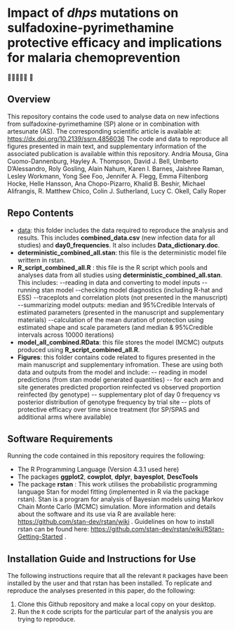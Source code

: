 # Impact of *dhps* mutations on sulfadoxine-pyrimethamine protective efficacy and implications for malaria chemoprevention
:mosquito:🦟:test_tube:🧪:dna: 🧬
 
## Overview
This repository contains the code used to analyse data on new infections from sulfadoxine-pyrimethamine (SP) alone or in combination with artesunate (AS). 
The corresponding scientific article is available at: https://dx.doi.org/10.2139/ssrn.4856036
The code and data to reproduce all figures presented in main text, and supplementary information of the associated publication is available within this repository.
Andria Mousa, Gina Cuomo-Dannenburg, Hayley A. Thompson, David J. Bell, Umberto D’Alessandro,  Roly Gosling, Alain Nahum, Karen I. Barnes, Jaishree Raman, Lesley Workmann, Yong See Foo, Jennifer A. Flegg, Emma Filtenborg Hocke, Helle Hansson, Ana Chopo-Pizarro, Khalid B. Beshir, Michael Alifrangis, R. Matthew Chico, Colin J. Sutherland, Lucy C. Okell, Cally Roper
 

## Repo Contents
- [data](./data): this folder includes the data required to reproduce the analysis and results. This includes **combined_data.csv** (new infection data for all studies) and **day0_frequencies**. It also includes **Data_dictionary.doc**.
- **deterministic_combined_all.stan**: this file is the deterministic model file writtern in rstan. 
- **R_script_combined_all.R** : this file is the R script which pools and analyses data from all studies using **deterministic_combined_all.stan**. This includes:
 --reading in data and converting to model inputs 
 --running stan model 
 --checking model diagnostics (including R-hat and ESS)
 --traceplots and correlation plots (not presented in the manuscript)
 --summarizing model outputs: median and 95%Credible Intervals of estimated parameters (presented in the manuscript and supplementary materials)
 --calculation of the mean duration of protection using estimated shape and scale parameters (and median & 95%Credible intervals across 10000 iterations)
- **model_all_combined.RData**: this file stores the model (MCMC) outputs produced using **R_script_combined_all.R**. 
- **Figures**: this folder contains code related to figures presented in the main manuscript and supplementary infromation. These are using both data and outputs from the model and include:
 -- reading in model predictions (from stan model generated quantities)
 -- for each arm and site generates predicted proportion reinfected vs observed proportion reinfected (by genotype)
 -- supplementary plot of day 0 frequency vs posterior distribution of genotype frequency by trial site
 -- plots of protective efficacy over time since treatment (for SP/SPAS and additional arms where available)

 
## Software Requirements
Running the code contained in this repository requires the following:
- The R Programming Language (Version 4.3.1 used here) 
- The packages **ggplot2**, **cowplot**, **dplyr**, **bayesplot**, **DescTools**    
- The package **rstan** :  This work utilises the probabilistic programming language Stan for model fitting (implemented in R via the package rstan). Stan is a program for analysis of Bayesian models using Markov Chain Monte Carlo (MCMC) simulation. More information and details about the software and its use via R are available here: https://github.com/stan-dev/rstan/wiki . Guidelines on how to install rstan can be found here: https://github.com/stan-dev/rstan/wiki/RStan-Getting-Started .
 ## Installation Guide and Instructions for Use
The following instructions require that all the relevant `R` packages have been installed by the user and that rstan has been installed. To replicate and reproduce the analyses presented in this paper, do the following: 
1. Clone this Github repository and make a local copy on your desktop.
2. Run the `R` code scripts for the particular part of the analysis you are trying to reproduce.
